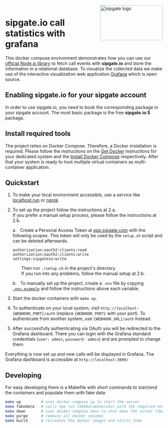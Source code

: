 <img src="https://www.sipgatedesign.com/wp-content/uploads/wort-bildmarke_positiv_2x.jpg" alt="sipgate logo" title="sipgate" align="right" height="112" width="200"/>

# sipgate.io call statistics with grafana

This docker compose environment demonstrates how you can use our [official Node.js library](https://github.com/sipgate-io/sipgateio-node) to fetch call events with **sipgate.io** and store the information in a relational database. To visualize the collected data we make use of the interactive visualization web application [Grafana](https://grafana.com/) which is open source.

## Enabling sipgate.io for your sipgate account

In order to use sipgate.io, you need to book the corresponding package in your sipgate account. The most basic package is the free **sipgate.io S** package.

## Install required tools

The project relies on Docker Compose. Therefore, a Docker installation is required. Please follow the instructions on the [Get Docker](https://docs.docker.com/get-docker/) instructions for your dedicated system and the [Install Docker Compose](https://docs.docker.com/compose/install/) respectively. After that your system is ready to host multiple virtual containers as multi-container application.

## Quickstart

1. To make your local environment accessible, use a service like [localhost.run](https://localhost.run/) or [ngrok](https://ngrok.com/).

2. To set up the project follow the instructions at 2.a.<br>
If you prefer a manual setup process, please follow the instructions at 2.b.

    a. &nbsp; Create a Personal Access Token at [app.sipgate.com](https://app.sipgate.com/w0/personal-access-token) with the following scopes.
    This token will only be used by the `setup.sh` script and can be deleted afterwards.

    ```
    authorization:oauth2:clients:read
    authorization:oauth2:clients:write
    settings:sipgateio:write
    ```
    
    &nbsp; &nbsp; &nbsp;&nbsp; Then run `./setup.sh` in the project's directory.<br>
    &nbsp; &nbsp; &nbsp;&nbsp; If you run into any problems, follow the manual setup at 2.b.

    b. &nbsp; To manually set up the project, create a `.env` file by copying [`.env.example`](.env.example) and follow the instructions above each variable.

3. Start the docker containers with `make up`.

4. To authenticate on your local system, visit `http://localhost:{WEBHOOK_PORT}/auth` (replace `{WEBHOOK_PORT}` with your port). To authenticate from another system, use `{WEBHOOK_URL}/auth` instead.

5. After successfully authenticating via OAuth you will be redirected to the Grafana dashboard.
There you can login with the Grafana standard credentials (`user: admin`, `password: admin`) and are prompted to change them.

Everything is now set up and new calls will be displayed in Grafana.
The Grafana dashboard is accessible at `http://localhost:3009/`

## Developing

For easy developing there is a Makefile with short commands to start/end the containers and populate them with fake data:

```bash
make up         # uses docker-compose up to start the server
make fakedata   # calls npm run fakeDataGenerator with the required environment variables
make down       # uses docker-compose down to shut down the server (does not delete volumes)
make purge      # removes all docker volumes
make build      # recreates the docker images and starts them
```
